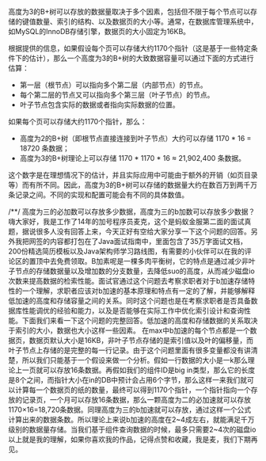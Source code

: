 高度为3的B+树可以存放的数据量取决于多个因素，包括但不限于每个节点可以存储的键值数量、索引的结构、以及数据页的大小等。通常，在数据库管理系统中，如MySQL的InnoDB存储引擎，数据页的大小固定为16KB。

根据提供的信息，如果假设每个页可以存储大约1170个指针（这是基于一些特定条件下的估计），那么一个高度为3的B+树的大致数据容量可以通过下面的方式进行估算：

- 第一层（根节点）可以指向多个第二层（内部节点）的节点。
- 每个第二层的节点又可以指向多个第三层（叶子节点）的节点。
- 叶子节点包含实际的数据或者指向实际数据的位置。

如果每个页可以存储大约1170个指针，那么：

- 高度为2的B+树（即根节点直接连接到叶子节点）大约可以存储 1170 * 16 = 18720 条数据；
- 高度为3的B+树理论上可以存储 1170 * 1170 * 16 ≈ 21,902,400 条数据。

这个数字是在理想情况下的估计，并且实际应用中可能由于额外的开销（如页目录等）而有所不同。因此，高度为3的B+树可以存储的数据量大约在数百万到两千万条记录之间。不同的实现和配置可能会有不同的具体数值。

/**/
高度为三的必加数可以存放多少数据，高度为三的b加数可以存放多少数据？嗨大家好，我是工作了14年的加号程序员麦克，这个是蚂蚁金服第二面的面试真题，据说很多人没有回答上来，今天正好有空给大家分享一下这个问题的回答。另外我把网签的内容都打包在了Java面试指南中，里面包含了35万字面试文档，200份精选简历模板以及Java架构师学习路线图，有需要的小伙伴可以在我的评论区的置顶中去免费领取。B加素呢是一棵多肉平衡树，它的特点是通过减少非叶子节点的存储数据量以及增加数的分支数量，去降低suo的高度，从而减少磁盘io次数来提高数据的检索性能。面试官通过这个问题去考察求职者对于b加速存储特性的一个理解，求职者应该对b加速的基本原理和特点有一定的了解，并能够解释低加速的高度和存储容量之间的关系。同时这个问题也是在考察求职者是否具备数据库性能调优的经验和能力，以及是否能够在实际工作中优化索引设计和查询性能。下面我们来看一下这个问题的完整回答。低加速的高度和存储数据的关系取决于索引的大小，数据也大小这样一些因素。
	在max中b加速的每个节点都是一个数据页，数据页默认大小是16KB，非叶子节点存储的是索引值以及叶的偏移量，而叶子节点上存储的是完整的每一行记录。由于这个问题里面有很多变量都没有讲清楚，所以我们只能基于一个假设来做一个分析。假如一行数据的大小是一k那么理论上一页就可以存放16条数据。再假如我们的组件ID是big in类型，那么它的长度是8个之间，而指针大小在in的DB中预计会占用6个字节，那么这样一来我们就可以计算每一个数据页的纸的数量，最终可以得到1170个指针，一个指针指向一个存放的记录页，一个月可以存放16条数据，那么一颗高度为二的必加速就可以存放1170×16=18,720条数据。同理高度为三的b加速就可以存放，通过这样一个公式计算出来的数据条数。所以理论上来说b加速的高度在2~4成左右，就能满足千万级别的数据量存储。当我们基于组件查询数据的时候，最多只需要2~4次的磁盘io以上就是我的理解，如果你喜欢我的作品，记得点赞和收藏，我是麦，我们下期再见。